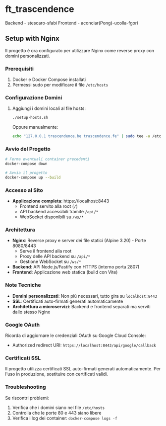 # ft_trascendence

Backend - stescaro-sfabi
Frontend - aconciar(Pong)-ucolla-fgori

## Setup with Nginx

Il progetto è ora configurato per utilizzare Nginx come reverse proxy con domini personalizzati.

### Prerequisiti

1. Docker e Docker Compose installati
2. Permessi sudo per modificare il file `/etc/hosts`

### Configurazione Domini

1. Aggiungi i domini locali al file hosts:
   ```bash
   ./setup-hosts.sh
   ```
   
   Oppure manualmente:
   ```bash
   echo "127.0.0.1 trascendence.be trascendence.fe" | sudo tee -a /etc/hosts
   ```

### Avvio del Progetto

```bash
# Ferma eventuali container precedenti
docker-compose down

# Avvia il progetto
docker-compose up --build
```

### Accesso al Sito

- **Applicazione completa**: https://localhost:8443
  - Frontend servito alla root (`/`)
  - API backend accessibili tramite `/api/*`
  - WebSocket disponibili su `/ws/*`

### Architettura

- **Nginx**: Reverse proxy e server dei file statici (Alpine 3.20) - Porte 8080/8443
  - Serve il frontend alla root
  - Proxy delle API backend su `/api/*`
  - Gestione WebSocket su `/ws/*`
- **Backend**: API Node.js/Fastify con HTTPS (interno porta 2807)
- **Frontend**: Applicazione web statica (build con Vite)

### Note Tecniche

- **Domini personalizzati**: Non più necessari, tutto gira su `localhost:8443`
- **SSL**: Certificati auto-firmati generati automaticamente
- **Architettura a microservizi**: Backend e frontend separati ma serviti dallo stesso Nginx

### Google OAuth

Ricorda di aggiornare le credenziali OAuth su Google Cloud Console:
- Authorized redirect URI: `https://localhost:8443/api/google/callback`

### Certificati SSL

Il progetto utilizza certificati SSL auto-firmati generati automaticamente.
Per l'uso in produzione, sostituire con certificati validi.

### Troubleshooting

Se riscontri problemi:
1. Verifica che i domini siano nel file `/etc/hosts`
2. Controlla che le porte 80 e 443 siano libere
3. Verifica i log dei container: `docker-compose logs -f`

